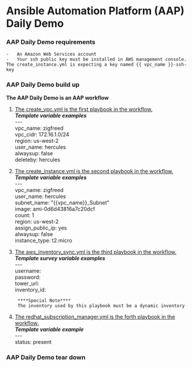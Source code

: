 # Ansible Automation Platform (AAP) Daily Demo
### AAP Daily Demo requirements  
    -   An Amazon Web Services account
    -   Your ssh public key must be installed in AWS management console.  The create_instance.yml is expecting a key named {{ vpc_name }}-ssh-key
### AAP Daily Demo build up
**The AAP Daily Demo is an AAP workflow**  
1. [The create_vpc.yml is the first playbook in the workflow.](https://github.com/redawg/Ansiblewesttigers/blob/master/Demonstrations/AAP_daily_demo/create_vpc.yml "create_vpc.yml")  
        ***Template variable examples***  
        ---  
        vpc_name: zigfreed  
        vpc_cidr: 172.16.1.0/24  
        region: us-west-2  
        user_name: hercules  
        alwaysup: false  
        deleteby: hercules
2. [The create_instance.yml is the second playbook in the workflow.](https://github.com/redawg/Ansiblewesttigers/blob/master/Demonstrations/AAP_daily_demo/create_instance.yml "create_instance.yml")  
        ***Template variable examples***  
        ---  
        vpc_name: zigfreed  
        user_name: hercules  
        subnet_name: "{{vpc_name}}_Subnet"  
        image: ami-0d6d43816a7c20dcf  
        count: 1  
        region: us-west-2  
        assign_public_ip: yes  
        alwaysup: false  
        instance_type: t2.micro    
3. [The aws_inventory_sync.yml is the third playbook in the workflow.](https://github.com/redawg/Ansiblewesttigers/blob/master/Demonstrations/AAP_daily_demo/aws_inventory_sync.yml "aws_inventory_sync.yml")  
        ***Template survey variable examples***  
        ---  
        username:    
        password:  
        tower_url:  
        inventory_id:  

        ****Special Note****
        The inventory used by this playbook must be a dynamic inventory  
4. [The redhat_subscription_manager.yml is the forth playbook in the workflow.](https://github.com/redawg/Ansiblewesttigers/blob/master/Demonstrations/AAP_daily_demo/redhat_subscription_manager.yml "redhat_subscription_manager.yml")  
        ***Template variable example***  
        ---  
        status: present      

### AAP Daily Demo tear down  
